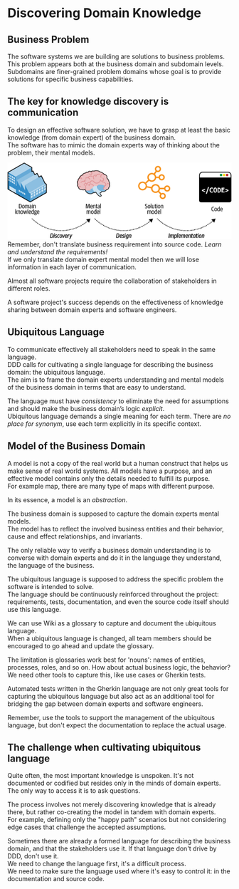 # Discovering Domain Knowledge

## Business Problem

The software systems we are building are solutions to business problems. This problem appears both at the business domain and subdomain levels.  
Subdomains are finer-grained problem domains whose goal is to provide solutions for specific business capabilities.

## The key for knowledge discovery is communication

To design an effective software solution, we have to grasp at least the basic knowledge (from domain expert) of the business domain.  
The software has to mimic the domain experts way of thinking about the problem, their mental models.

![knowledge dicovery](https://github.com/bluething/learnddd/blob/main/images/knowledgedicovery.png?raw=true)  
Remember, don't translate business requirement into source code. _Learn and understand the requirements!_  
If we only translate domain expert mental model then we will lose information in each layer of communication.

Almost all software projects require the collaboration of stakeholders in different roles.

A software project's success depends on the effectiveness of knowledge sharing between domain experts and software engineers.

## Ubiquitous Language

To communicate effectively all stakeholders need to speak in the same language.  
DDD calls for cultivating a single language for describing the business domain: the ubiquitous language.  
The aim is to frame the domain experts understanding and mental models of the business domain in terms that are easy to understand.

The language must have _consistency_ to eliminate the need for assumptions and should make the business domain’s logic _explicit_.  
Ubiquitous language demands a single meaning for each term. There are _no place for synonym_, use each term explicitly in its specific context.

## Model of the Business Domain

A model is not a copy of the real world but a human construct that helps us make sense of real world systems. All models have a purpose, and an effective model contains only the details needed to fulfill its purpose.  
For example map, there are many type of maps with different purpose.

In its essence, a model is an _abstraction_.

The business domain is supposed to capture the domain experts mental models.  
The model has to reflect the involved business entities and their behavior, cause and effect relationships, and invariants.

The only reliable way to verify a business domain understanding is to converse with domain experts and do it in the language they understand, the language of the business.

The ubiquitous language is supposed to address the specific problem the software is intended to solve.  
The language should be continuously reinforced throughout the project: requirements, tests, documentation, and even the source code itself should use this language.

We can use Wiki as a glossary to capture and document the ubiquitous language.  
When a ubiquitous language is changed, all team members should be encouraged to go ahead and update the glossary.

The limitation is glossaries work best for 'nouns': names of entities, processes, roles, and so on. How about actual business logic, the behavior?  
We need other tools to capture this, like use cases or Gherkin tests.

Automated tests written in the Gherkin language are not only great tools for capturing the ubiquitous language but also act as an additional tool for bridging the gap between domain experts and software engineers.

Remember, use the tools to support the management of the ubiquitous language, but don't expect the documentation to replace the actual usage.

## The challenge when cultivating ubiquitous language

Quite often, the most important knowledge is unspoken. It's not documented or codified but resides only in the minds of domain experts.  
The only way to access it is to ask questions.

The process involves not merely discovering knowledge that is already there, but rather co-creating the model in tandem with domain experts.  
For example, defining only the "happy path" scenarios but not considering edge cases that challenge the accepted assumptions.

Sometimes there are already a formed language for describing the business domain, and that the stakeholders use it. If that language don't drive by DDD, don't use it.  
We need to change the language first, it's a difficult process.  
We need to make sure the language used where it's easy to control it: in the documentation and source code.